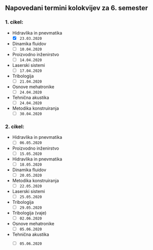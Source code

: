## Napovedani termini kolokvijev za 6. semester

### 1. cikel:

- Hidravlika in pnevmatika
	- [x] `23.03.2020`
- Dinamika fluidov
	- [ ] `10.04.2020`
- Proizvodno inženirstvo
	- [ ] `14.04.2020`
- Laserski sistemi
	- [ ] `17.04.2020`
- Tribologija
	- [ ] `21.04.2020`
- Osnove mehatronike
	- [ ] `24.04.2020`
- Tehnična akustika
	- [ ] `24.04.2020`
- Metodika konstruiranja
	- [ ] `30.04.2020`

### 2. cikel:

- Hidravlika in pnevmatika
	- [ ] `06.05.2020`
- Proizvodno inženirstvo
	- [ ] `15.05.2020`
- Hidravlika in pnevmatika
	- [ ] `18.05.2020`
- Dinamika fluidov
	- [ ] `20.05.2020`
- Metodika konstruiranja
	- [ ] `22.05.2020`
- Laserski sistemi
	- [ ] `25.05.2020`
- Tribologija
	- [ ] `29.05.2020`
- Tribologija (vaje)
	- [ ] `02.06.2020`
- Osnove mehatronike
	- [ ] `05.06.2020`
- Tehnična akustika
	- [ ] `05.06.2020`

